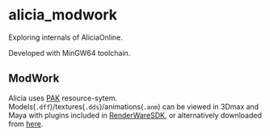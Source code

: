 # alicia_modwork
Exploring internals of AliciaOnline.

Developed with MinGW64 toolchain.

## ModWork
Alicia uses [PAK](theory/assets/pak.md) resource-sytem. Models(`.dff`)/textures(`.dds`)/animations(`.anm`) can be viewed in 3Dmax and Maya with plugins included in [RenderWareSDK](https://archive.org/details/RenderwareStudio3.7SDKForWindows), or alternatively downloaded from [here](http://www.tnlc.com/rw/files.html).
